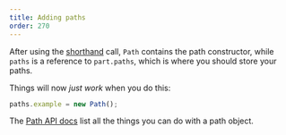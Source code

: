 ```yaml
---
title: Adding paths
order: 270
---
```


After using the [shorthand](/concepts/shorthand) call, `Path` contains the path constructor, while `paths` is a reference to `part.paths`, which is where you should store your paths.

Things will now *just work* when you do this:

```js
paths.example = new Path();
```

<Tip>

The [Path API docs](/api/point) list all the things you can do with a path object.

</Tip>

